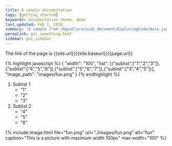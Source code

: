 ```yaml
---
title: A sample documentation
tags: [getting_started]
keywords: documentation theme, demo
last_updated: Feb 1, 2018
summary: "A sample from /AguaClara/aide_document/ExploringCode/data.json"
permalink: gui_something.html
sidebar: gui_sidebar
---
```


The link of the page is {{site.url}}{{site.baseurl}}{{page.url}}

{% highlight javascript %}
{
"width": "100",
 "list": [{"sublist":["1","2","3"]},{"sublist":["4","5","6"]},{"sublist":["5","6","7"]},{"sublist":["3","4","5"]}],
 "image_path": "images/fun.png"
}
{% endhighlight %}

1.  Sublist 1
    * "1"
    * "2"
    * "3"
2.  Sublist 2
    * "4"
    * "5"
    * "6"

{% include image.html file="fun.png" url="./images/fun.png" alt="fun"
caption="This is a picture with maximum width 100px" max-width="100"	%}
